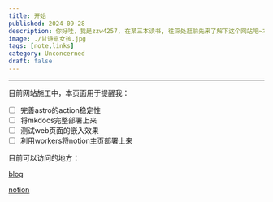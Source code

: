 ```yaml
---
title: 开始
published: 2024-09-28
description: 你好哇，我是zzw4257, 在某三本读书, 往深处逛前先来了解下这个网站吧~本博客主要存放一些综合性的内容，学术性内容请上拐"blog"，资源站则存放在 "resource" 中...更多内容请各位自己探索啦。
image: ./甘诗意女孩.jpg
tags: [note,links]
category: Unconcerned
draft: false
---
```

---

目前网站施工中，本页面用于提醒我：

- [ ] 完善astro的action稳定性
- [ ] 将mkdocs完整部署上来
- [ ] 测试web页面的嵌入效果
- [ ] 利用workers将notion主页部署上来

目前可以访问的地方：

 [blog](blog.zzw4257.cn)

[notion](https://zzw4257.notion.site/10edec152e1d809bbf72d55fd068fbb8)
